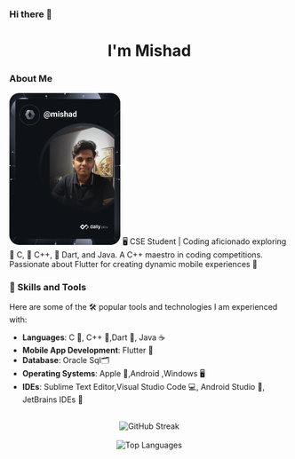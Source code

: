 ### Hi there 👋
<h1 align="center">I'm Mishad</h1>

### About Me

<a href="https://app.daily.dev/mishad"><img src="https://github.com/mishad01/mishad01/blob/main/devcard.svg" width="200" alt="Sakif Rahaman Mishad's Dev Card"/></a>
🖥️ CSE Student | Coding aficionado exploring 🤖 C, 🤖 C++, 🎯 Dart, and Java. A C++ maestro in coding competitions. Passionate about Flutter for creating dynamic mobile experiences 📱

### 🚀 Skills and Tools
Here are some of the 🛠️ popular tools and technologies I am experienced with:
- **Languages**: C 🔢, C++ 🤖,Dart 🎯, Java ☕
- **Mobile App Development**: Flutter 📱
- **Database**: Oracle Sql🗂️
- **Operating Systems**: Apple 🍎,Android ,Windows 🖥️
- **IDEs**: Sublime Text Editor,Visual Studio Code 💻, Android Studio 📱, JetBrains IDEs 🚀
<br/>
  
<div style="text-align: center;">
    <img src="https://github-readme-streak-stats.herokuapp.com/?user=mishad01&theme=dark&hide_border=false" alt="GitHub Streak" />
</div>

<br/>

<div style="text-align: center;">
    <img  src="https://github-readme-stats.vercel.app/api/top-langs/?username=mishad01&theme=dark&hide_border=false&include_all_commits=true&count_private=true&layout=compact" alt="Top Languages" />
</div>








